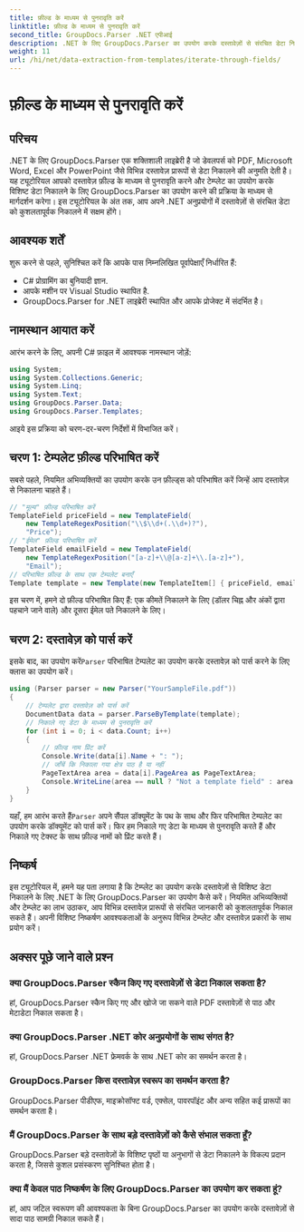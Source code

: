 ```yaml
---
title: फ़ील्ड के माध्यम से पुनरावृति करें
linktitle: फ़ील्ड के माध्यम से पुनरावृति करें
second_title: GroupDocs.Parser .NET एपीआई
description: .NET के लिए GroupDocs.Parser का उपयोग करके दस्तावेज़ों से संरचित डेटा निकालने का तरीका जानें। दस्तावेज़ डेटा निष्कर्षण क्षमताओं के साथ अपने .NET अनुप्रयोगों को बेहतर बनाएँ।
weight: 11
url: /hi/net/data-extraction-from-templates/iterate-through-fields/
---
```


# फ़ील्ड के माध्यम से पुनरावृति करें

## परिचय
.NET के लिए GroupDocs.Parser एक शक्तिशाली लाइब्रेरी है जो डेवलपर्स को PDF, Microsoft Word, Excel और PowerPoint जैसे विभिन्न दस्तावेज़ प्रारूपों से डेटा निकालने की अनुमति देती है। यह ट्यूटोरियल आपको दस्तावेज़ फ़ील्ड के माध्यम से पुनरावृति करने और टेम्प्लेट का उपयोग करके विशिष्ट डेटा निकालने के लिए GroupDocs.Parser का उपयोग करने की प्रक्रिया के माध्यम से मार्गदर्शन करेगा। इस ट्यूटोरियल के अंत तक, आप अपने .NET अनुप्रयोगों में दस्तावेज़ों से संरचित डेटा को कुशलतापूर्वक निकालने में सक्षम होंगे।
## आवश्यक शर्तें
शुरू करने से पहले, सुनिश्चित करें कि आपके पास निम्नलिखित पूर्वापेक्षाएँ निर्धारित हैं:
- C# प्रोग्रामिंग का बुनियादी ज्ञान.
- आपके मशीन पर Visual Studio स्थापित है.
- GroupDocs.Parser for .NET लाइब्रेरी स्थापित और आपके प्रोजेक्ट में संदर्भित है।

## नामस्थान आयात करें
आरंभ करने के लिए, अपनी C# फ़ाइल में आवश्यक नामस्थान जोड़ें:
```csharp
using System;
using System.Collections.Generic;
using System.Linq;
using System.Text;
using GroupDocs.Parser.Data;
using GroupDocs.Parser.Templates;
```
आइये इस प्रक्रिया को चरण-दर-चरण निर्देशों में विभाजित करें।
## चरण 1: टेम्पलेट फ़ील्ड परिभाषित करें
सबसे पहले, नियमित अभिव्यक्तियों का उपयोग करके उन फ़ील्ड्स को परिभाषित करें जिन्हें आप दस्तावेज़ से निकालना चाहते हैं।
```csharp
// "मूल्य" फ़ील्ड परिभाषित करें
TemplateField priceField = new TemplateField(
    new TemplateRegexPosition("\\$\\d+(.\\d+)?"),
    "Price");
// "ईमेल" फ़ील्ड परिभाषित करें
TemplateField emailField = new TemplateField(
    new TemplateRegexPosition("[a-z]+\\@[a-z]+\\.[a-z]+"),
    "Email");
// परिभाषित फ़ील्ड के साथ एक टेम्पलेट बनाएँ
Template template = new Template(new TemplateItem[] { priceField, emailField });
```
इस चरण में, हमने दो फ़ील्ड परिभाषित किए हैं: एक कीमतें निकालने के लिए (डॉलर चिह्न और अंकों द्वारा पहचाने जाने वाले) और दूसरा ईमेल पते निकालने के लिए।
## चरण 2: दस्तावेज़ को पार्स करें
 इसके बाद, का उपयोग करें`Parser` परिभाषित टेम्पलेट का उपयोग करके दस्तावेज़ को पार्स करने के लिए क्लास का उपयोग करें।
```csharp
using (Parser parser = new Parser("YourSampleFile.pdf"))
{
    // टेम्पलेट द्वारा दस्तावेज़ को पार्स करें
    DocumentData data = parser.ParseByTemplate(template);
    // निकाले गए डेटा के माध्यम से पुनरावृत्ति करें
    for (int i = 0; i < data.Count; i++)
    {
        // फ़ील्ड नाम प्रिंट करें
        Console.Write(data[i].Name + ": ");
        // जाँचें कि निकाला गया क्षेत्र पाठ है या नहीं
        PageTextArea area = data[i].PageArea as PageTextArea;
        Console.WriteLine(area == null ? "Not a template field" : area.Text);
    }
}
```
 यहाँ, हम आरंभ करते हैं`Parser` अपने सैंपल डॉक्यूमेंट के पथ के साथ और फिर परिभाषित टेम्पलेट का उपयोग करके डॉक्यूमेंट को पार्स करें। फिर हम निकाले गए डेटा के माध्यम से पुनरावृति करते हैं और निकाले गए टेक्स्ट के साथ फ़ील्ड नामों को प्रिंट करते हैं।
## निष्कर्ष
इस ट्यूटोरियल में, हमने यह पता लगाया है कि टेम्प्लेट का उपयोग करके दस्तावेज़ों से विशिष्ट डेटा निकालने के लिए .NET के लिए GroupDocs.Parser का उपयोग कैसे करें। नियमित अभिव्यक्तियों और टेम्प्लेट का लाभ उठाकर, आप विभिन्न दस्तावेज़ प्रारूपों से संरचित जानकारी को कुशलतापूर्वक निकाल सकते हैं। अपनी विशिष्ट निष्कर्षण आवश्यकताओं के अनुरूप विभिन्न टेम्प्लेट और दस्तावेज़ प्रकारों के साथ प्रयोग करें।

## अक्सर पूछे जाने वाले प्रश्न
### क्या GroupDocs.Parser स्कैन किए गए दस्तावेज़ों से डेटा निकाल सकता है?
हां, GroupDocs.Parser स्कैन किए गए और खोजे जा सकने वाले PDF दस्तावेज़ों से पाठ और मेटाडेटा निकाल सकता है।
### क्या GroupDocs.Parser .NET कोर अनुप्रयोगों के साथ संगत है?
हां, GroupDocs.Parser .NET फ्रेमवर्क के साथ .NET कोर का समर्थन करता है।
### GroupDocs.Parser किस दस्तावेज़ स्वरूप का समर्थन करता है?
GroupDocs.Parser पीडीएफ, माइक्रोसॉफ्ट वर्ड, एक्सेल, पावरपॉइंट और अन्य सहित कई प्रारूपों का समर्थन करता है।
### मैं GroupDocs.Parser के साथ बड़े दस्तावेज़ों को कैसे संभाल सकता हूँ?
GroupDocs.Parser बड़े दस्तावेज़ों के विशिष्ट पृष्ठों या अनुभागों से डेटा निकालने के विकल्प प्रदान करता है, जिससे कुशल प्रसंस्करण सुनिश्चित होता है।
### क्या मैं केवल पाठ निष्कर्षण के लिए GroupDocs.Parser का उपयोग कर सकता हूं?
हां, आप जटिल स्वरूपण की आवश्यकता के बिना GroupDocs.Parser का उपयोग करके दस्तावेज़ों से सादा पाठ सामग्री निकाल सकते हैं।